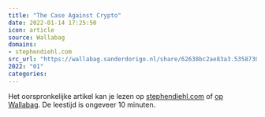 ```yaml
---
title: "The Case Against Crypto"
date: 2022-01-14 17:25:50
icon: article
source: Wallabag
domains:
- stephendiehl.com
src_url: "https://wallabag.sanderdorigo.nl/share/62638bc2ae83a3.53587303"
2022: "01"
categories:
---
```

Het oorspronkelijke artikel kan je lezen op [stephendiehl.com](https://www.stephendiehl.com/blog/against-crypto.html) of [op Wallabag](https://wallabag.sanderdorigo.nl/share/62638bc2ae83a3.53587303). De leestijd is ongeveer 10 minuten.